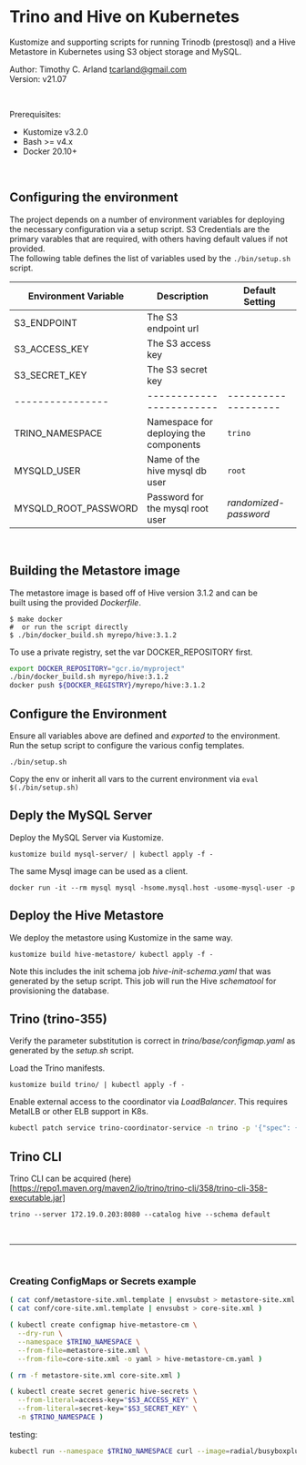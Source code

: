 Trino and Hive on Kubernetes
============================

Kustomize and supporting scripts for running Trinodb (prestosql) and 
a Hive Metastore in Kubernetes using S3 object storage and MySQL. 


Author:  Timothy C. Arland <tcarland@gmail.com>  <br>
Version: v21.07

<br>

Prerequisites:
- Kustomize v3.2.0
- Bash >= v4.x
- Docker 20.10+

<br>

## Configuring the environment

The project depends on a number of environment variables for deploying the 
necessary configuration via a setup script. S3 Credentials are the primary 
varables that are required, with others having default values if not provided.  
The following table defines the list of variables used by the `./bin/setup.sh` 
script.

| Environment Variable |    Description   |  Default Setting |
| -------------------- | -------------------------------| ---------------|
| S3_ENDPOINT          |  The S3 endpoint url |       |
| S3_ACCESS_KEY        |  The S3 access key  |     |
| S3_SECRET_KEY        |  The S3 secret key |       |
|  ----------------    |  ------------------------  |  -------------------  |
| TRINO_NAMESPACE      |  Namespace for deploying the components | `trino`  |
| MYSQLD_USER          |  Name of the hive mysql db user  | `root` |
| MYSQLD_ROOT_PASSWORD |  Password for the mysql root user |  *randomized-password* |

<br>

## Building the Metastore image

The metastore image is based off of  Hive version 3.1.2 and can be  
built using the provided *Dockerfile*. 
```
$ make docker 
#  or run the script directly
$ ./bin/docker_build.sh myrepo/hive:3.1.2
```

To use a private registry, set the var DOCKER_REPOSITORY first.
```sh
export DOCKER_REPOSITORY="gcr.io/myproject"
./bin/docker_build.sh myrepo/hive:3.1.2
docker push ${DOCKER_REGISTRY}/myrepo/hive:3.1.2
```

## Configure the Environment

Ensure all variables above are defined and *exported* to the environment.
Run the setup script to configure the various config templates.
```
./bin/setup.sh
```
Copy the env or inherit all vars to the current environment via `eval $(./bin/setup.sh)`


## Deply the MySQL Server

Deploy the MySQL Server via Kustomize.
```
kustomize build mysql-server/ | kubectl apply -f -
```

The same Mysql image can be used as a client.
```
docker run -it --rm mysql mysql -hsome.mysql.host -usome-mysql-user -p
```


## Deploy the Hive Metastore
We deploy the metastore using Kustomize in the same way.
```
kustomize build hive-metastore/ kubectl apply -f -
```

Note this includes the init schema job *hive-init-schema.yaml* that was 
generated by the setup script.  This job will run the Hive *schematool* 
for provisioning the database.


## Trino (trino-355)

Verify the parameter substitution is correct in *trino/base/configmap.yaml* as 
generated by the *setup.sh* script.

Load the Trino manifests.
```
kustomize build trino/ | kubectl apply -f -
```

Enable external access to the coordinator via *LoadBalancer*. This requires MetalLB or 
other ELB support in K8s.
```sh
kubectl patch service trino-coordinator-service -n trino -p '{"spec": {"type": "LoadBalancer"}}'
```

## Trino CLI

Trino CLI can be acquired (here)[https://repo1.maven.org/maven2/io/trino/trino-cli/358/trino-cli-358-executable.jar]
```
trino --server 172.19.0.203:8080 --catalog hive --schema default
```

<br>

---

<br>

### Creating ConfigMaps or Secrets example
```sh
( cat conf/metastore-site.xml.template | envsubst > metastore-site.xml )
( cat conf/core-site.xml.template | envsubst > core-site.xml )

( kubectl create configmap hive-metastore-cm \
  --dry-run \
  --namespace $TRINO_NAMESPACE \
  --from-file=metastore-site.xml \
  --from-file=core-site.xml -o yaml > hive-metastore-cm.yaml )

( rm -f metastore-site.xml core-site.xml )

( kubectl create secret generic hive-secrets \
  --from-literal=access-key="$S3_ACCESS_KEY" \
  --from-literal=secret-key="$S3_SECRET_KEY" \
  -n $TRINO_NAMESPACE )
```

testing:
```sh
kubectl run --namespace $TRINO_NAMESPACE curl --image=radial/busyboxplus:curl -i --tty 
```

